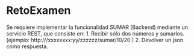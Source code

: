 # RetoExamen
Se requiere implementar la funcionalidad SUMAR (Backend) mediante un servicio REST, que consiste en: 1. Recibir sólo dos números y sumarlos. (ejemplo: http:///xxxxxxxx:yy/zzzzzz/sumar/10/20 ) 2. Devolver un json como respuesta.  
